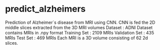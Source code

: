 # predict_alzheimers
Prediction of Alzheimer`s disease from MRI using CNN.
CNN is fed the 2D middle slices extracted from the 3D MRI volumes
Dataset : ADNI
Dataset contains MRIs in .npy format
Training Set : 2109 MRIs
Validation Set : 435 MRIs
Test Set : 469 MRIs
Each MRI is a 3D volume consisting of 62 2d slices.
